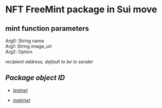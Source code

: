 # NFT FreeMint package in Sui move

## mint function parameters
Arg0: String name  
Arg1: String image_url  
Arg2: Option<Address> recipient address, default to be tx sender

## Package object ID
- [testnet](https://suiexplorer.com/object/0x277ffe8d7c082864aeaa0439fd7129ce3e604dab223674de29449792296d2163?network=testnet)

- [mainnet](https://suiexplorer.com/object/0xb359fb01147fc50f19361fcd24c7cfacda3201434e3b8d2c5643c363190f57ba)
